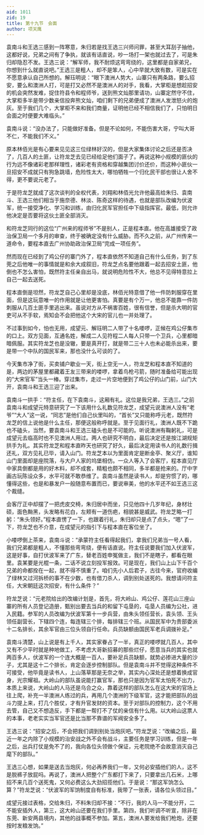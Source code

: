 ```yaml
---
aid: 1011
zid: 19
title: 第十九节　会面
author: 项天鹰
---
```


袁南斗和王选三感到一阵寒意，朱归若是找王选三兴师问罪，甚至大耳刮子抽他，这都好说，兄弟之间有了争执，就该有话直说，吵一场打一架也就过去了，可是朱归却隐忍不发。王选三说：“解军师，我不耐烦这弯弯绕的，这里都是自家弟兄，你想到什么就直说吧。”王选三是粗人，却不是笨人，心中早就大致有数，可是实在不愿意承认自己所想的。解珏明说：“眼下澳洲人势大，山寨只有两条路，要么招安，要么和澳洲人打，可是打又必然不是澳洲人的对手，我看，大掌柜是想趁招安的机会突然发难，捉住符县令和程师爷，送到熊文灿那里请功，山寨定然守不住，大掌柜多半是带少数亲信投奔熊文灿，咱们剩下的兄弟便成了澳洲人发泄怒火的炮灰。至于我们几个，大掌柜不来和我们商量，证明他已经不相信我们了，只怕明日会面之时便要大难临头。”

袁南斗说：“没办法了，只能做好准备。但是不论如何，不能伤害大哥，宁叫大哥不仁，不能我们不义。”

原本林佰光是有心要来见见这三位绿林好汉的，但是大家集体讨论之后还是否决了，几百人的土匪，让符龙芝去见已经给足他们面子了。再说这种小规模的匪伙的行为远不像诸彩老那样理性，诸彩老有资格和穿越集团讨价还价，而这种小匪伙一旦招安不成就只有狗急跳墙，危险性太大，哪怕牺牲一个归化民干部也很让人舍不得，更不要说元老了。

于是符龙芝就成了这次谈判的全权代表，刘翔和林佰光允许他最高给朱归、袁南斗、王选三他们相当于施奈德、林淡、陈奇这样的待遇，也就是部队改编为伏波军，统一接受净化、学习和训练，由归化民军官担任中下级指挥官。最低，则允许他决定是否要将这伙土匪全部消灭。

和符龙芝同行的这位“广州来的程师爷”不是别人，正是程本直。他在高雄接受了政治保卫局一个多月的审查，终于被确定没有什么威胁。而不久之前，从广州传来一道命令，要程本直去广州协助政治保卫局“完成一项任务”。

然而现在已经到了鸡公仔的寨门外了，程本直依然不知道自己有什么任务，到了东莞之后他唯一的事情就是和余大成叙旧，符龙芝点名要他跟着一起去招安土匪，他倒也不怎么害怕，既然符主任亲自出马，就说明危险性不大，他总不见得特意拉上自己一起去送死。

程本直倒是坦然，符龙芝自己心里却是没底，林佰光特意借了他一件防刺服穿在里面，但是这玩意唯一的作用就是让他更害怕。真要是有个万一，他总不能靠一件防刺服从几百土匪手里逃出来。虽说对方从不祸害百姓，很有信誉，但是杀大明的官吏可从不手软，焉知会不会把他这个大宋的官儿也一并处理了。

不过事到如今，怕也无用，成望元、解珏明二人带了十名喽啰，正候在鸡公仔集市的口上。双方见面，互通名姓，解成二人见符程二人每人只带一个卫兵，心里都暗暗佩服。其实符龙芝也是没辙，要是真开打，就是带二三十人也未必能杀出来，要是带一个中队的国民军来，那也没什么可谈的了。

今天集市净了街，买卖铺户歇业一天，街上空无一人，符龙芝和程本直不知道的是，两边的茅屋里都藏着王友三带来的喽啰，拿着鸟枪弓箭，随时准备给可能出现的“大宋官军”当头一棒。穿过集市，走过一片空地便到了鸡公仔的山门前，山门大开，袁南斗和王选三迎了出来。

袁南斗一拱手：“符主任，在下袁南斗，这厢有礼。这位是我兄弟，王选三。”之前袁南斗和成望元特意研究了一下该用什么礼数见符龙芝，成望元说澳洲人没有“老爷”“大人”这一说，“同志”是他们自己伙里叫的，“首长”又只能称呼元老，既然符龙芝的信上说他是什么主任，那便这般称呼就是。至于见面行礼，澳洲人既不下跪也不磕头，当然，要袁南斗和王选三磕头也是不可能的。听说澳洲有鞠躬礼，可是成望元去临高时也不见澳洲人用过。两人也研究不明白，最后决定还是按江湖规矩拱手为礼。其实符龙芝和程本直昨天也研究了好久，最后决定用读书人的礼数行揖还礼，双方见礼已毕，请入山门。符龙芝本以为里面肯定是断金亭、聚义厅，谁知山门里面却是座院落，与大户人家的坞堡相仿。一众人等入了会客厅，程本直见厅中家具倒都是用的好木料，却不成套，精粗也颇不相同，多半都是抢来的。厅中字画古玩陈设众多，水平可就不敢恭维了。袁南斗虽然是读书人，却是穷惯了的，哪懂得这些，也是和暴发户一般随意布置而已，要说审美，他的水平还不如王选三这个裁缝。

会客厅正中却摆了一把虎皮交椅，朱归居中而坐，只见他四十几岁年纪，身材壮硕，面色黝黑，头发略有花白，左颊有一道伤疤，相貌甚是威武。符龙芝略一打躬：“朱头领好。”程本直愣了一下，也跟着行礼，朱归却只是点了点头，“嗯”了一下，符龙芝也不介意，在成望元的指引下与程本直在客位坐了。

小喽啰倒上茶来，袁南斗说：“承蒙符主任看得起我们，拿我们兄弟当一号人看，我们兄弟都是粗人，不懂那些弯弯绕，便有话直说。符主任说要我们加入伏波军，这是好事，自打伏波军来了广东，替老百姓申冤做主，我们不是瞎子，都看在眼里。袁某要是光棍一条，二话不说立刻投军报效。可是现在，我们山上山下千百个兄弟的命都拴在一起，就不得不慎重了。咱们先小人后君子，古往今来，官府收编了绿林又过河拆桥的事不在少数，也有借刀杀人，调到别处送死的。我想请问符主任，大宋朝廷这次招安，有什么条件？”

符龙芝说：“元老院给出的改编计划是，首先，将大岭山、鸡公仔、莲花山三座山寨的所有人员登记造册，甄别出要去当兵的和留下屯垦的，屯垦人员编为公社，进入民籍。参军的人员改编为伏波军第十一步兵营，由朱头领任营长，袁头领、王头领任副营长，下辖四个连，每连辖三个排，每排辖三个班。从国民军中为贵部委派十二名排长，其余军官由三位头领自行任命。兵员缺额由国民军老兵调拨补足。”

袁南斗清楚，山上说是有上千人，其实家眷占了一半，真正的喽啰就几百人，其中又有不少平时就是种地做工，不考虑大哥新招募的那些烂仔，愿意当兵的其实也就两百多人，伏波军的一个连大概是一百人，要补足兵员缺额，就势必掺进大量的沙子，尤其是这十二个排长，肯定会逐步控制部队。但是袁南斗并不觉得这种条件不可接受，他毕竟是读书人，上山落草那是无奈之举，其实内心深处还是想着换成官身，光宗耀祖。大岭山的部队虽说能打赢官军，那也只是因为官军太怕死不出力，本质上来说，大岭山的人马还是乌合之众，靠着这样的部队怎么在这大宋的官场上往上爬，补充一半澳洲人练过的兵，再用几个澳洲的下级军官，这才能把部队的战斗力提上来，打几个胜仗，才有升官发财的资本。至于对部队的控制力，这个不用去管，自己又不想造反，手下都是一帮打不了仗的亲信有什么用。以大岭山这票人的本事，老老实实当军官还是比当那不靠谱的军阀安全多了。

王选三说：“招安之后，不会把我们调到别处当炮灰吧。”符龙芝说：“改编之后，最近一年之内除了小规模的治安战之外不会有战斗，主要任务是学习训练，但是一年之后，出兵打仗是免不了的，我向各位头领做个保证，元老院绝不会故意消灭自己麾下的部队。”

王选三心想，如果是送去当炮灰，何必再养我们一年，又何必安插他们的人，这不是脱裤子放屁吗。再说了，澳洲人把整个广东都打下来了，只要拿出几石米，上哪招不来几百个送死鬼，又何必费这么大劲招揽他们。于是说：“那这军饷怎么算？”符龙芝说：“伏波军的军饷制度自有标准，我带了一张表，请各位头领过目。”

成望元接过表格，交给朱归，不料朱归却不接：“不行，我的人马一不能分开，二不能安插外人，第三，这大岭山还要在我们手里。第四，我们听调不听宣，除非在东莞、新安两县境内，其他的战事概不参加。第五，澳洲人要发给我们枪炮，还要按时发粮发饷。”
